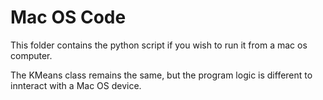 # Mac OS Code

This folder contains the python script if you wish to run it from a mac os computer. 

The KMeans class remains the same, but the program logic is different to innteract with a Mac OS device.
